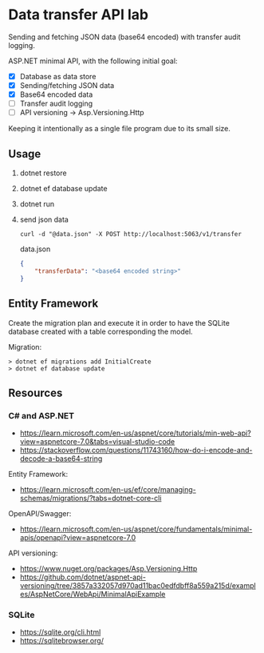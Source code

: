 # Data transfer API lab

Sending and fetching JSON data (base64 encoded) with transfer audit logging.

ASP.NET minimal API, with the following initial goal:
 - [x] Database as data store
 - [x] Sending/fetching JSON data
 - [x] Base64 encoded data
 - [ ] Transfer audit logging
 - [ ] API versioning -> Asp.Versioning.Http

Keeping it intentionally as a single file program due to its small size.

## Usage

1. dotnet restore
2. dotnet ef database update
3. dotnet run
4. send json data
    ~~~shell
    curl -d "@data.json" -X POST http://localhost:5063/v1/transfer
    ~~~

    data.json
    ~~~json
    {
        "transferData": "<base64 encoded string>"
    }
    ~~~

## Entity Framework

Create the migration plan and execute it in order to have the SQLite database created with a table corresponding the model.

Migration:
~~~console
> dotnet ef migrations add InitialCreate
> dotnet ef database update
~~~

## Resources

### C# and ASP.NET

* https://learn.microsoft.com/en-us/aspnet/core/tutorials/min-web-api?view=aspnetcore-7.0&tabs=visual-studio-code
* https://stackoverflow.com/questions/11743160/how-do-i-encode-and-decode-a-base64-string

Entity Framework:
* https://learn.microsoft.com/en-us/ef/core/managing-schemas/migrations/?tabs=dotnet-core-cli

OpenAPI/Swagger:
* https://learn.microsoft.com/en-us/aspnet/core/fundamentals/minimal-apis/openapi?view=aspnetcore-7.0

API versioning:
* https://www.nuget.org/packages/Asp.Versioning.Http
* https://github.com/dotnet/aspnet-api-versioning/tree/3857a332057d970ad11bac0edfdbff8a559a215d/examples/AspNetCore/WebApi/MinimalApiExample

### SQLite

* https://sqlite.org/cli.html
* https://sqlitebrowser.org/
